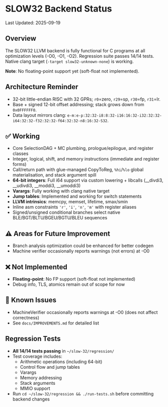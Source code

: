 # SLOW32 Backend Status

Last Updated: 2025-09-19

## Overview
The SLOW32 LLVM backend is fully functional for C programs at all optimization levels (-O0, -O1, -O2).
Regression suite passes 14/14 tests. Native clang target (`-target slow32-unknown-none`) is working.

**Note**: No floating-point support yet (soft-float not implemented).

## Architecture Reminder
- 32-bit little-endian RISC with 32 GPRs; `r0`=zero, `r29`=sp, `r30`=fp, `r31`=lr.
- Base + signed 12-bit offset addressing; stack grows down from `0x0FFFFFF0`.
- Data layout mirrors clang: `e-m:e-p:32:32-i8:8:32-i16:16:32-i32:32:32-i64:32:32-f32:32:32-f64:32:32-n8:16:32-S32`.

## ✅ Working
- Core SelectionDAG + MC plumbing, prologue/epilogue, and register classes
- Integer, logical, shift, and memory instructions (immediate and register forms)
- Call/return path with glue-managed CopyToReg, `%hi`/`%lo` global materialisation, and stack argument spill
- **64-bit integers**: Full i64 support via custom lowering + libcalls (__divdi3, __udivdi3, __moddi3, __umoddi3)
- **Varargs**: Fully working with clang native target
- **Jump tables**: Implemented and working for switch statements
- **LLVM intrinsics**: memcpy, memset, lifetime, smax/smin
- Inline asm constraints `'r'`, `'i'`, `'n'`, `'m'` with register aliases
- Signed/unsigned conditional branches select native BLE/BGT/BLTU/BGEU/BGTU/BLEU sequences

## ⚠️ Areas for Future Improvement
- Branch analysis optimization could be enhanced for better codegen
- Machine verifier occasionally reports warnings (not errors) at -O0

## ❌ Not Implemented
- **Floating-point**: No FP support (soft-float not implemented)
- Debug info, TLS, atomics remain out of scope for now

## 🐛 Known Issues
- MachineVerifier occasionally reports warnings at -O0 (does not affect correctness)
- See `docs/IMPROVEMENTS.md` for detailed list

## Regression Tests
- **All 14/14 tests passing** in `~/slow-32/regression/`
- Test coverage includes:
  - Arithmetic operations (including 64-bit)
  - Control flow and jump tables
  - Varargs
  - Memory addressing
  - Stack arguments
  - MMIO support
- Run `cd ~/slow-32/regression && ./run-tests.sh` before committing backend changes